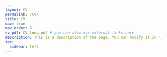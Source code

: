 ```yaml
---
layout: CV
permalink: /CV/
title: CV
nav: true
nav_order: 5
cv_pdf: CV_Long.pdf # you can also use external links here
description: This is a description of the page. You can modify it in '_pages/cv.md'. You can also change or remove the top pdf download button.
toc:
  sidebar: left
---
```

